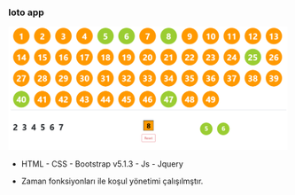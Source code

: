 
### loto app


<img src="image/image.png" alt="" width="800">


* HTML - CSS - Bootstrap v5.1.3 - Js - Jquery 

- Zaman fonksiyonları ile koşul yönetimi çalışılmştır.

